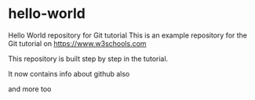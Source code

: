 # hello-world
Hello World repository for Git tutorial
This is an example repository for the Git tutorial on https://www.w3schools.com

This repository is built step by step in the tutorial.

It now contains info about github also

and more too

